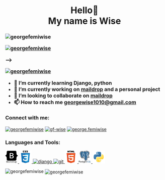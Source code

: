 <h1 align="center"> Hello🙂<br>
My name is Wise <br>
<h3 align="center>>A passionate full stack developer from Ghana</h3>
<h1>


<!-- <p align="left"> <img src="https://komarev.com/ghpvc/?username=georgefemiwise&label=Profile%20views&color=0e75b6&style=flat" alt="georgefemiwise" /> </p>

<p align="left"> <a href="https://github.com/ryo-ma/github-profile-trophy"><img src="https://github-profile-trophy.vercel.app/?username=georgefemiwise" alt="georgefemiwise" /></a> </p> -->

<p align="left"> <a href="https://twitter.com/georgefemiwise" target="blank"><img src="https://img.shields.io/twitter/follow/georgefemiwise?logo=twitter&style=for-the-badge" alt="georgefemiwise" /></a> </p>

- 🌱 I’m currently learning **Django, python**
- 🔭 I’m currently working on [maildrop](https://github.com/Georgefemiwise/MailDrop) and a personal project
- 👯 I’m looking to collaborate on [maildrop](https://github.com/Georgefemiwise/MailDrop)
- 📫 How to reach me **georgewise1010@gmail.com**

<h3 align="left">Connect with me:</h3>
<p align="left">
<a href="https://twitter.com/georgefemiwise" target="blank"><img align="center" src="https://raw.githubusercontent.com/rahuldkjain/github-profile-readme-generator/master/src/images/icons/Social/twitter.svg" alt="georgefemiwise" height="30" width="40" /></a>
<a href="https://linkedin.com/in/gf-wise" target="blank"><img align="center" src="https://raw.githubusercontent.com/rahuldkjain/github-profile-readme-generator/master/src/images/icons/Social/linked-in-alt.svg" alt="gf-wise" height="30" width="40" /></a>
<a href="https://fb.com/george.femiwise" target="blank"><img align="center" src="https://raw.githubusercontent.com/rahuldkjain/github-profile-readme-generator/master/src/images/icons/Social/facebook.svg" alt="george.femiwise" height="30" width="40" /></a>
</p>

<h3 align="left">Languages and Tools:</h3>
<p align="left"> <a href="https://getbootstrap.com" target="_blank" rel="noreferrer"> <img src="https://raw.githubusercontent.com/devicons/devicon/master/icons/bootstrap/bootstrap-plain-wordmark.svg" alt="bootstrap" width="40" height="40"/> </a> <a href="https://www.w3schools.com/css/" target="_blank" rel="noreferrer"> <img src="https://raw.githubusercontent.com/devicons/devicon/master/icons/css3/css3-original-wordmark.svg" alt="css3" width="40" height="40"/> </a> <a href="https://www.djangoproject.com/" target="_blank" rel="noreferrer"> <img src="https://cdn.worldvectorlogo.com/logos/django.svg" alt="django" width="40" height="40"/> </a> <a href="https://git-scm.com/" target="_blank" rel="noreferrer"> <img src="https://www.vectorlogo.zone/logos/git-scm/git-scm-icon.svg" alt="git" width="40" height="40"/> </a> <a href="https://www.w3.org/html/" target="_blank" rel="noreferrer"> <img src="https://raw.githubusercontent.com/devicons/devicon/master/icons/html5/html5-original-wordmark.svg" alt="html5" width="40" height="40"/> </a> <a href="https://www.postgresql.org" target="_blank" rel="noreferrer"> <img src="https://raw.githubusercontent.com/devicons/devicon/master/icons/postgresql/postgresql-original-wordmark.svg" alt="postgresql" width="40" height="40"/> </a> <a href="https://www.python.org" target="_blank" rel="noreferrer"> <img src="https://raw.githubusercontent.com/devicons/devicon/master/icons/python/python-original.svg" alt="python" width="40" height="40"/> </a> </p>

<p><img align="left" src="https://github-readme-stats.vercel.app/api/top-langs?username=georgefemiwise&show_icons=true&locale=en&layout=compact" alt="georgefemiwise" /></p>

<p>&nbsp;<img align="center" src="https://github-readme-stats.vercel.app/api?username=georgefemiwise&show_icons=true&locale=en" alt="georgefemiwise" /></p>
